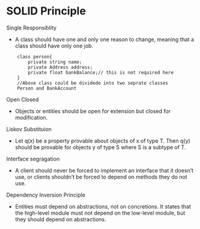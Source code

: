 # SOLID Principle

Single Responsiblity

- A class should have one and only one reason to change, meaning that a class should have only one job.

```
    class person{
        private string name;
        private Address address;
        private float bankBalance;// this is not required here
    }
    //Above class could be dividede into two seprate classes
    Person and BankAccount

```

Open Closed

- Objects or entities should be open for extension but closed for modification.

Liskov Substituion

- Let q(x) be a property provable about objects of x of type T. Then q(y) should be provable for objects y of type S where S is a subtype of T.

Interface segragation

- A client should never be forced to implement an interface that it doesn’t use, or clients shouldn’t be forced to depend on methods they do not use.

Dependency Inversion Principle

- Entities must depend on abstractions, not on concretions. It states that the high-level module must not depend on the low-level module, but they should depend on abstractions.
